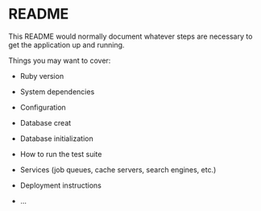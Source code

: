 # README

This README would normally document whatever steps are necessary to get the
application up and running.

Things you may want to cover:

* Ruby version

* System dependencies

* Configuration

* Database creat

* Database initialization

* How to run the test suite

* Services (job queues, cache servers, search engines, etc.)

* Deployment instructions

* ...
